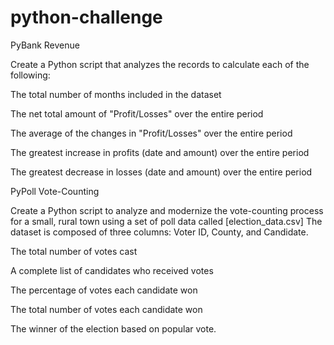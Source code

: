 # python-challenge
PyBank
Revenue


Create a Python script that analyzes the records to calculate each of the following:

The total number of months included in the dataset

The net total amount of "Profit/Losses" over the entire period

The average of the changes in "Profit/Losses" over the entire period

The greatest increase in profits (date and amount) over the entire period

The greatest decrease in losses (date and amount) over the entire period


PyPoll
Vote-Counting

Create a Python script to analyze and modernize the vote-counting process for a small, rural town using a set of poll data called [election_data.csv] The dataset is composed of three columns: Voter ID, County, and Candidate. 

The total number of votes cast

A complete list of candidates who received votes

The percentage of votes each candidate won

The total number of votes each candidate won

The winner of the election based on popular vote.
